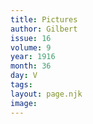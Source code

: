 ```yaml
---
title: Pictures
author: Gilbert
issue: 16
volume: 9
year: 1916
month: 36
day: V
tags:
layout: page.njk
image:
---
```





